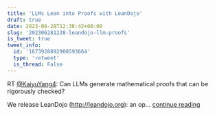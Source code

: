 ```yaml
---
title: 'LLMs Lean into Proofs with LeanDojo'
draft: true
date: 2023-06-28T12:38:42+00:00
slug: '202306281238-leandojo-llm-proofs'
is_tweet: true
tweet_info:
  id: '1673928892900593664'
  type: 'retweet'
  is_thread: False
---
```




RT [@KaiyuYang4](https://x.com/KaiyuYang4): Can LLMs generate mathematical proofs that can be rigorously checked?

We release LeanDojo (<http://leandojo.org>): an op… [continue reading](https://x.com/sytelus/status/1673928892900593664)
